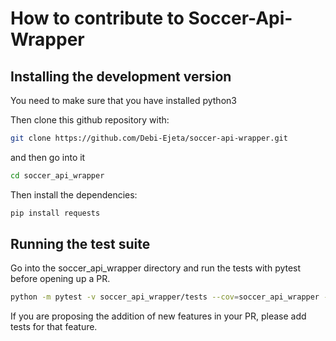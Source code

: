 # How to contribute to Soccer-Api-Wrapper

## Installing the development version

You need to make sure that you have installed python3

Then clone this github repository with:

```sh
git clone https://github.com/Debi-Ejeta/soccer-api-wrapper.git
```

and then go into it
```sh
cd soccer_api_wrapper
```

Then install the dependencies:
```sh
pip install requests
```

## Running the test suite

Go into the soccer_api_wrapper directory and run the tests with pytest before opening up a PR. 

```sh
python -m pytest -v soccer_api_wrapper/tests --cov=soccer_api_wrapper --cov-branch --cov-fail-under=75 --cov-report term-missing
```

If you are proposing the addition of new features in your PR, please add tests for that feature.

